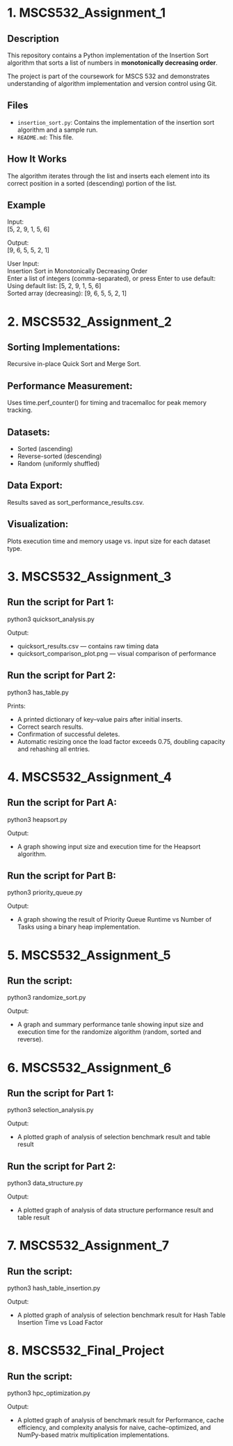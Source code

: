 # 1. MSCS532_Assignment_1

## Description
This repository contains a Python implementation of the Insertion Sort algorithm that sorts a list of numbers in **monotonically decreasing order**.

The project is part of the coursework for MSCS 532 and demonstrates understanding of algorithm implementation and version control using Git.

## Files
- `insertion_sort.py`: Contains the implementation of the insertion sort algorithm and a sample run.
- `README.md`: This file.

## How It Works
The algorithm iterates through the list and inserts each element into its correct position in a sorted (descending) portion of the list.

## Example

Input:  
[5, 2, 9, 1, 5, 6]

Output:  
[9, 6, 5, 5, 2, 1]
  
User Input:  
Insertion Sort in Monotonically Decreasing Order  
Enter a list of integers (comma-separated), or press Enter to use default:  
Using default list: [5, 2, 9, 1, 5, 6]  
Sorted array (decreasing): [9, 6, 5, 5, 2, 1]  


# 2. MSCS532_Assignment_2

## Sorting Implementations: 
Recursive in-place Quick Sort and Merge Sort.

## Performance Measurement: 
Uses time.perf_counter() for timing and tracemalloc for peak memory tracking.

## Datasets:

- Sorted (ascending)
- Reverse-sorted (descending)
- Random (uniformly shuffled)

## Data Export: 
Results saved as sort_performance_results.csv.

## Visualization: 
Plots execution time and memory usage vs. input size for each dataset type.

# 3. MSCS532_Assignment_3

## Run the script for Part 1: 
python3 quicksort_analysis.py

Output:
- quicksort_results.csv — contains raw timing data
- quicksort_comparison_plot.png — visual comparison of performance

## Run the script for Part 2: 
python3 has_table.py

Prints:
- A printed dictionary of key–value pairs after initial inserts.
- Correct search results.
- Confirmation of successful deletes.
- Automatic resizing once the load factor exceeds 0.75, doubling capacity and rehashing all entries.

# 4. MSCS532_Assignment_4

## Run the script for Part A: 
python3 heapsort.py

Output:
- A graph showing input size and execution time for the Heapsort algorithm.

## Run the script for Part B: 
python3 priority_queue.py

Output:
- A graph showing the result of Priority Queue Runtime vs Number of Tasks using a binary heap implementation.

# 5. MSCS532_Assignment_5

## Run the script: 
python3 randomize_sort.py

Output:
- A graph and summary performance tanle showing input size and execution time for the randomize algorithm (random, sorted and reverse).

# 6. MSCS532_Assignment_6

## Run the script for Part 1:
python3 selection_analysis.py

Output:
- A plotted graph of analysis of selection benchmark result and table result

## Run the script for Part 2:
python3 data_structure.py

Output:
- A plotted graph of analysis of data structure performance result and table result

# 7. MSCS532_Assignment_7

## Run the script:
python3 hash_table_insertion.py

Output:
- A plotted graph of analysis of selection benchmark result for Hash Table Insertion Time vs Load Factor

# 8. MSCS532_Final_Project

## Run the script:
python3 hpc_optimization.py

Output:
- A plotted graph of analysis of benchmark result for Performance, cache efficiency, and complexity analysis for naive, cache-optimized, and NumPy-based matrix multiplication implementations.